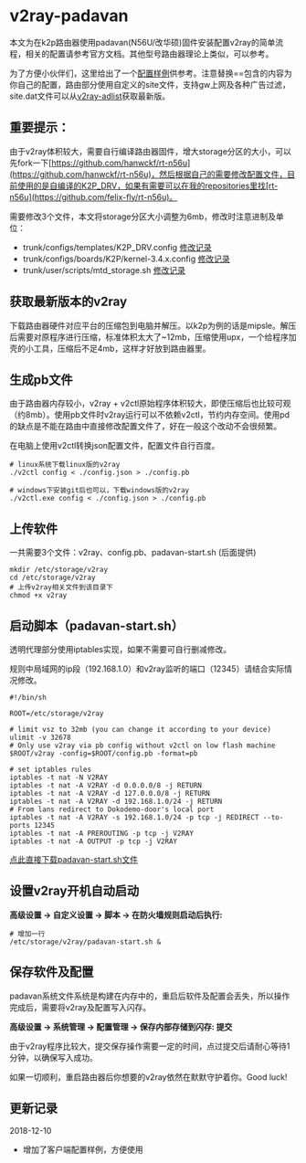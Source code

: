 # v2ray-padavan

本文为在k2p路由器使用padavan(N56U/改华硕)固件安装配置v2ray的简单流程，相关的配置请参考官方文档。其他型号路由器理论上类似，可以参考。

为了方便小伙伴们，这里给出了一个[配置样例](./client-config.json)供参考。注意替换==包含的内容为你自己的配置，路由部分使用自定义的site文件，支持gw上网及各种广告过滤，site.dat文件可以从[v2ray-adlist](https://github.com/felix-fly/v2ray-adlist)获取最新版。

## 重要提示：

由于v2ray体积较大，需要自行编译路由器固件，增大storage分区的大小，可以先fork一下[https://github.com/hanwckf/rt-n56u](https://github.com/hanwckf/rt-n56u)，然后根据自己的需要修改配置文件，目前使用的是自编译的K2P_DRV，如果有需要可以在我的repositories里找[rt-n56u](https://github.com/felix-fly/rt-n56u)。

需要修改3个文件，本文将storage分区大小调整为6mb，修改时注意进制及单位：

* trunk/configs/templates/K2P_DRV.config [修改记录](https://github.com/felix-fly/rt-n56u/commit/cf50f6aca5b7ee3eaf4cbe634510692591b6d261)
* trunk/configs/boards/K2P/kernel-3.4.x.config [修改记录](https://github.com/felix-fly/rt-n56u/commit/d406d2113b93ac45c88436115d84422feb52e13d)
* trunk/user/scripts/mtd_storage.sh [修改记录](https://github.com/felix-fly/rt-n56u/commit/6fdc378d7866f421876827f252cc6ecb42cf42f3)

## 获取最新版本的v2ray

下载路由器硬件对应平台的压缩包到电脑并解压。以k2p为例的话是mipsle。解压后需要对原程序进行压缩，标准体积太大了~12mb，压缩使用upx，一个给程序加壳的小工具，压缩后不足4mb，这样才好放到路由器里。

## 生成pb文件

由于路由器内存较小，v2ray + v2ctl原始程序体积较大，即使压缩后也比较可观（约8mb）。使用pb文件时v2ray运行可以不依赖v2ctl，节约内存空间。使用pd的缺点是不能在路由中直接修改配置文件了，好在一般这个改动不会很频繁。

在电脑上使用v2ctl转换json配置文件，配置文件自行百度。

```
# linux系统下载linux版的v2ray
./v2ctl config < ./config.json > ./config.pb

# windows下安装git后也可以，下载windows版的v2ray
./v2ctl.exe config < ./config.json > ./config.pb
```

## 上传软件

一共需要3个文件：v2ray、config.pb、padavan-start.sh (后面提供)

```
mkdir /etc/storage/v2ray
cd /etc/storage/v2ray
# 上传v2ray相关文件到该目录下
chmod +x v2ray
```

## 启动脚本（padavan-start.sh）

透明代理部分使用iptables实现，如果不需要可自行删减修改。

规则中局域网的ip段（192.168.1.0）和v2ray监听的端口（12345）请结合实际情况修改。

```
#!/bin/sh

ROOT=/etc/storage/v2ray

# limit vsz to 32mb (you can change it according to your device)
ulimit -v 32678
# Only use v2ray via pb config without v2ctl on low flash machine
$ROOT/v2ray -config=$ROOT/config.pb -format=pb

# set iptables rules
iptables -t nat -N V2RAY
iptables -t nat -A V2RAY -d 0.0.0.0/8 -j RETURN
iptables -t nat -A V2RAY -d 127.0.0.0/8 -j RETURN
iptables -t nat -A V2RAY -d 192.168.1.0/24 -j RETURN
# From lans redirect to Dokodemo-door's local port
iptables -t nat -A V2RAY -s 192.168.1.0/24 -p tcp -j REDIRECT --to-ports 12345
iptables -t nat -A PREROUTING -p tcp -j V2RAY
iptables -t nat -A OUTPUT -p tcp -j V2RAY
```

[点此直接下载padavan-start.sh文件](./padavan-start.sh)

## 设置v2ray开机自动启动

**高级设置 -> 自定义设置 -> 脚本 -> 在防火墙规则启动后执行:**

```
# 增加一行
/etc/storage/v2ray/padavan-start.sh &
```

## 保存软件及配置

padavan系统文件系统是构建在内存中的，重启后软件及配置会丢失，所以操作完成后，需要将v2ray及配置写入闪存。

**高级设置 -> 系统管理 -> 配置管理 -> 保存内部存储到闪存: 提交**

由于v2ray程序比较大，提交保存操作需要一定的时间，点过提交后请耐心等待1分钟，以确保写入成功。

如果一切顺利，重启路由器后你想要的v2ray依然在默默守护着你。Good luck!

## 更新记录
2018-12-10
* 增加了客户端配置样例，方便使用

